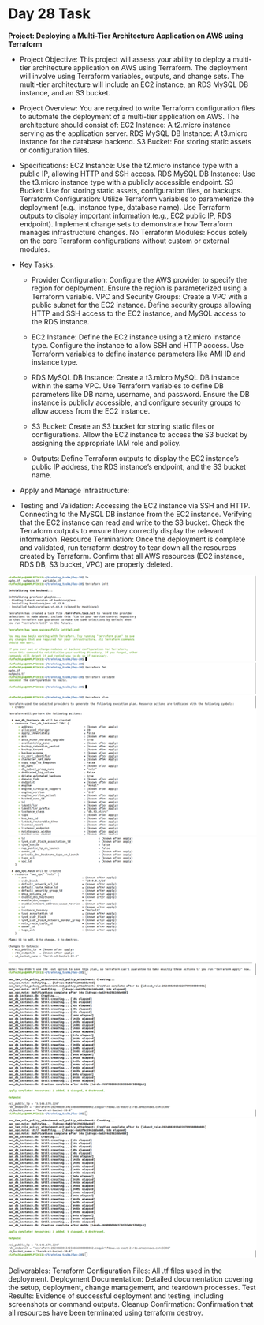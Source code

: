 # Day 28 Task

**Project: Deploying a Multi-Tier Architecture Application on AWS using Terraform**

 - Project Objective:
This project will assess your ability to deploy a multi-tier architecture application on AWS using Terraform. The deployment will involve using Terraform variables, outputs, and change sets. The multi-tier architecture will include an EC2 instance, an RDS MySQL DB instance, and an S3 bucket.

 - Project Overview:
You are required to write Terraform configuration files to automate the deployment of a multi-tier application on AWS. The architecture should consist of:
EC2 Instance: A t2.micro instance serving as the application server.
RDS MySQL DB Instance: A t3.micro instance for the database backend.
S3 Bucket: For storing static assets or configuration files.

 - Specifications:
EC2 Instance: Use the t2.micro instance type with a public IP, allowing HTTP and SSH access.
RDS MySQL DB Instance: Use the t3.micro instance type with a publicly accessible endpoint.
S3 Bucket: Use for storing static assets, configuration files, or backups.
Terraform Configuration:
Utilize Terraform variables to parameterize the deployment (e.g., instance type, database name).
Use Terraform outputs to display important information (e.g., EC2 public IP, RDS endpoint).
Implement change sets to demonstrate how Terraform manages infrastructure changes.
No Terraform Modules: Focus solely on the core Terraform configurations without custom or external modules.

 - Key Tasks:
     - Provider Configuration:
Configure the AWS provider to specify the region for deployment.
Ensure the region is parameterized using a Terraform variable.
VPC and Security Groups:
Create a VPC with a public subnet for the EC2 instance.
Define security groups allowing HTTP and SSH access to the EC2 instance, and MySQL access to the RDS instance.

     - EC2 Instance:
Define the EC2 instance using a t2.micro instance type.
Configure the instance to allow SSH and HTTP access.
Use Terraform variables to define instance parameters like AMI ID and instance type.

     - RDS MySQL DB Instance:
Create a t3.micro MySQL DB instance within the same VPC.
Use Terraform variables to define DB parameters like DB name, username, and password.
Ensure the DB instance is publicly accessible, and configure security groups to allow access from the EC2 instance.

     - S3 Bucket:
Create an S3 bucket for storing static files or configurations.
Allow the EC2 instance to access the S3 bucket by assigning the appropriate IAM role and policy.

     - Outputs:
Define Terraform outputs to display the EC2 instance’s public IP address, the RDS instance’s endpoint, and the S3 bucket name.

 - Apply and Manage Infrastructure:

 - Testing and Validation:
Accessing the EC2 instance via SSH and HTTP.
Connecting to the MySQL DB instance from the EC2 instance.
Verifying that the EC2 instance can read and write to the S3 bucket.
Check the Terraform outputs to ensure they correctly display the relevant information.
Resource Termination:
Once the deployment is complete and validated, run terraform destroy to tear down all the resources created by Terraform.
Confirm that all AWS resources (EC2 instance, RDS DB, S3 bucket, VPC) are properly deleted.

![alt text](<img/Screenshot from 2024-08-20 18-33-42.png>)
![alt text](<img/Screenshot from 2024-08-20 18-35-32.png>) 
![alt text](<img/Screenshot from 2024-08-20 18-43-13.png>) 
![alt text](<img/Screenshot from 2024-08-20 18-43-18.png>) 
![alt text](<img/Screenshot from 2024-08-20 19-17-06.png>) 
![alt text](<img/Screenshot from 2024-08-21 09-12-16.png>)

Deliverables:
Terraform Configuration Files: All .tf files used in the deployment.
Deployment Documentation: Detailed documentation covering the setup, deployment, change management, and teardown processes.
Test Results: Evidence of successful deployment and testing, including screenshots or command outputs.
Cleanup Confirmation: Confirmation that all resources have been terminated using terraform destroy.
